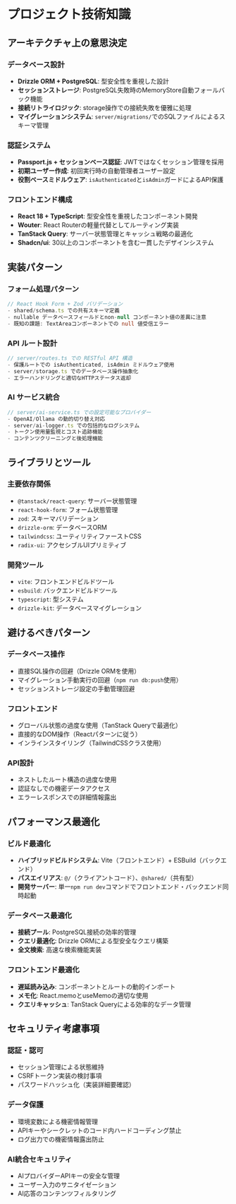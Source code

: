 # プロジェクト技術知識

## アーキテクチャ上の意思決定

### データベース設計
- **Drizzle ORM + PostgreSQL**: 型安全性を重視した設計
- **セッションストレージ**: PostgreSQL失敗時のMemoryStore自動フォールバック機能
- **接続リトライロジック**: storage操作での接続失敗を優雅に処理
- **マイグレーションシステム**: `server/migrations/`でのSQLファイルによるスキーマ管理

### 認証システム
- **Passport.js + セッションベース認証**: JWTではなくセッション管理を採用
- **初期ユーザー作成**: 初回実行時の自動管理者ユーザー設定
- **役割ベースミドルウェア**: `isAuthenticated`と`isAdmin`ガードによるAPI保護

### フロントエンド構成
- **React 18 + TypeScript**: 型安全性を重視したコンポーネント開発
- **Wouter**: React Routerの軽量代替としてルーティング実装
- **TanStack Query**: サーバー状態管理とキャッシュ戦略の最適化
- **Shadcn/ui**: 30以上のコンポーネントを含む一貫したデザインシステム

## 実装パターン

### フォーム処理パターン
```typescript
// React Hook Form + Zod バリデーション
- shared/schema.ts での共有スキーマ定義
- nullable データベースフィールドとnon-null コンポーネント値の差異に注意
- 既知の課題: TextAreaコンポーネントでの null 値受信エラー
```

### API ルート設計
```typescript
// server/routes.ts での RESTful API 構造
- 保護ルートでの isAuthenticated, isAdmin ミドルウェア使用
- server/storage.ts でのデータベース操作抽象化
- エラーハンドリングと適切なHTTPステータス返却
```

### AI サービス統合
```typescript
// server/ai-service.ts での設定可能なプロバイダー
- OpenAI/Ollama の動的切り替え対応
- server/ai-logger.ts での包括的なログシステム
- トークン使用量監視とコスト追跡機能
- コンテンツクリーニングと後処理機能
```

## ライブラリとツール

### 主要依存関係
- `@tanstack/react-query`: サーバー状態管理
- `react-hook-form`: フォーム状態管理
- `zod`: スキーマバリデーション
- `drizzle-orm`: データベースORM
- `tailwindcss`: ユーティリティファーストCSS
- `radix-ui`: アクセシブルUIプリミティブ

### 開発ツール
- `vite`: フロントエンドビルドツール
- `esbuild`: バックエンドビルドツール
- `typescript`: 型システム
- `drizzle-kit`: データベースマイグレーション

## 避けるべきパターン

### データベース操作
- 直接SQL操作の回避（Drizzle ORMを使用）
- マイグレーション手動実行の回避（`npm run db:push`使用）
- セッションストレージ設定の手動管理回避

### フロントエンド
- グローバル状態の過度な使用（TanStack Queryで最適化）
- 直接的なDOM操作（Reactパターンに従う）
- インラインスタイリング（TailwindCSSクラス使用）

### API設計
- ネストしたルート構造の過度な使用
- 認証なしでの機密データアクセス
- エラーレスポンスでの詳細情報露出

## パフォーマンス最適化

### ビルド最適化
- **ハイブリッドビルドシステム**: Vite（フロントエンド）+ ESBuild（バックエンド）
- **パスエイリアス**: `@/`（クライアントコード）、`@shared/`（共有型）
- **開発サーバー**: 単一`npm run dev`コマンドでフロントエンド・バックエンド同時起動

### データベース最適化
- **接続プール**: PostgreSQL接続の効率的管理
- **クエリ最適化**: Drizzle ORMによる型安全なクエリ構築
- **全文検索**: 高速な検索機能実装

### フロントエンド最適化
- **遅延読み込み**: コンポーネントとルートの動的インポート
- **メモ化**: React.memoとuseMemoの適切な使用
- **クエリキャッシュ**: TanStack Queryによる効率的なデータ管理

## セキュリティ考慮事項

### 認証・認可
- セッション管理による状態維持
- CSRFトークン実装の検討事項
- パスワードハッシュ化（実装詳細要確認）

### データ保護
- 環境変数による機密情報管理
- APIキーやシークレットのコード内ハードコーディング禁止
- ログ出力での機密情報露出防止

### AI統合セキュリティ
- AIプロバイダーAPIキーの安全な管理
- ユーザー入力のサニタイゼーション
- AI応答のコンテンツフィルタリング
